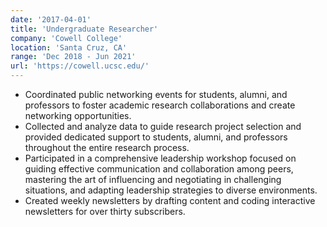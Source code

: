 ```yaml
---
date: '2017-04-01'
title: 'Undergraduate Researcher'
company: 'Cowell College'
location: 'Santa Cruz, CA'
range: 'Dec 2018 - Jun 2021'
url: 'https://cowell.ucsc.edu/'
---
```


- Coordinated public networking events for students, alumni, and professors to foster academic research collaborations and create networking opportunities.
- Collected and analyze data to guide research project selection and provided dedicated support to students, alumni, and professors throughout the entire research process.
- Participated in a comprehensive leadership workshop focused on guiding effective communication and collaboration among peers, mastering the art of influencing and negotiating in challenging situations, and adapting leadership strategies to diverse environments.
- Created weekly newsletters by drafting content and coding interactive newsletters for over thirty subscribers.
